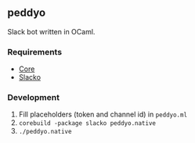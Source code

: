 ## peddyo

Slack bot written in OCaml.

### Requirements

* [Core](https://opam.ocaml.org/packages/core/)
* [Slacko](https://opam.ocaml.org/packages/slacko/)

### Development

1. Fill placeholders (token and channel id) in `peddyo.ml`
2. `corebuild -package slacko peddyo.native`
3. `./peddyo.native`
